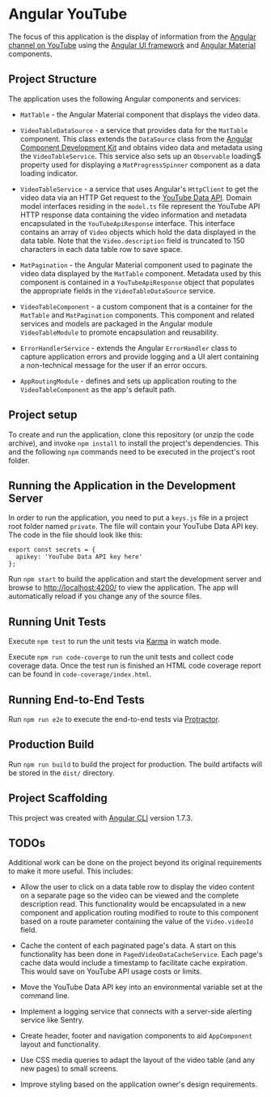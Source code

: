 # Angular YouTube

The focus of this application is the display of information from the [Angular channel on YouTube](https://www.youtube.com/user/angularjs) using the [Angular UI framework](https://angular.io) and [Angular Material](https://material.angular.io) components.

## Project Structure

The application uses the following Angular components and services:

- `MatTable` - the Angular Material component that displays the video data.

- `VideoTableDataSource` - a service that provides data for the `MatTable` component. This class extends the `DataSource` class from the [Angular Component Development Kit](https://material.angular.io/cdk/categories) and obtains video data and metadata using the `VideoTableService`. This service also sets up an `Observable` loading$ property used for displaying a `MatProgressSpinner` component as a data loading indicator.

- `VideoTableService` - a service that uses Angular's `HttpClient` to get the video data via an HTTP Get request to the [YouTube Data API](https://developers.google.com/youtube/v3/). Domain model interfaces residing in the `model.ts` file represent the YouTube API HTTP response data containing the video information and metadata encapsulated in the `YouTubeApiResponse` interface. This interface contains an array of `Video` objects which hold the data displayed in the data table. Note that the `Video.description` field is truncated to 150 characters in each data table row to save space.

- `MatPagination` - the Angular Material component used to paginate the video data displayed by the `MatTable` component. Metadata used by this component is contained in a `YouTubeApiResponse` object that populates the appropriate fields in the `VideoTableDataSource` service.

- `VideoTableComponent` - a custom component that is a container for the `MatTable` and `MatPagination` components. This component and related services and models are packaged in the Angular module `VideoTableModule` to promote encapsulation and reusability.

- `ErrorHandlerService` - extends the Angular `ErrorHandler` class to capture application errors and provide logging and a UI alert containing a non-technical message for the user if an error occurs.

- `AppRoutingModule` - defines and sets up application routing to the `VideoTableComponent` as the app's default path.

## Project setup

To create and run the application, clone this repository (or unzip the code archive), and invoke `npm install` to install the project's dependencies. This and the following `npm` commands need to be executed in the project's root folder.

## Running the Application in the Development Server

In order to run the application, you need to put a `keys.js` file in a project root folder named `private`. The file will contain your YouTube Data API key. The code in the file should look like this:
```
export const secrets = {
  apikey: 'YouTube Data API key here'
};
```

Run `npm start` to build the application and start the development server and browse to [http://localhost:4200/](http://localhost:4200/) to view the application. The app will automatically reload if you change any of the source files.

## Running Unit Tests

Execute `npm test` to run the unit tests via [Karma](https://karma-runner.github.io) in watch mode.

Execute `npm run code-coverge` to run the unit tests and collect code coverage data. Once the test run is finished an HTML code coverage report can be found in `code-coverage/index.html`.

## Running End-to-End Tests

Run `npm run e2e` to execute the end-to-end tests via [Protractor](http://www.protractortest.org/).

## Production Build

Run `npm run build` to build the project for production. The build artifacts will be stored in the `dist/` directory.

## Project Scaffolding

This project was created with [Angular CLI](https://github.com/angular/angular-cli) version 1.7.3.

## TODOs
Additional work can be done on the project beyond its original requirements to make it more useful. This includes:

- Allow the user to click on a data table row to display the video content on a separate page so the video can be viewed and the complete description read. This functionality would be encapsulated in a new component and application routing modified to route to this component based on a route parameter containing the value of the `Video.videoId` field.

- Cache the content of each paginated page's data. A start on this functionality has been done in `PagedVideoDataCacheService`. Each page's cache data would include a timestamp to facilitate cache expiration. This would save on YouTube API usage costs or limits.

- Move the YouTube Data API key into an environmental variable set at the command line.

- Implement a logging service that connects with a server-side alerting service like Sentry.

- Create header, footer and navigation components to aid `AppComponent` layout and functionality.

- Use CSS media queries to adapt the layout of the video table (and any new pages) to small screens.

- Improve styling based on the application owner's design requirements.
